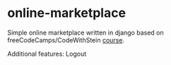 # online-marketplace
Simple online marketplace written in django based on freeCodeCamps/CodeWithStein [course](https://www.youtube.com/watch?v=ZxMB6Njs3ck).

Additional features: Logout
